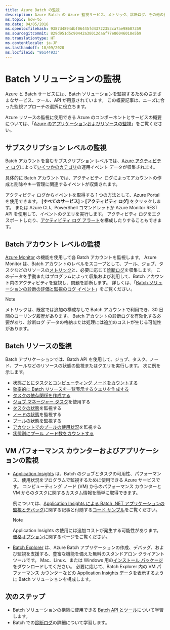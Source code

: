 ```yaml
---
title: Azure Batch の監視
description: Azure Batch の Azure 監視サービス、メトリック、診断ログ、その他の監視機能について説明します。
ms.topic: how-to
ms.date: 04/05/2018
ms.openlocfilehash: 9387d4894dbf06445fd43722353ca7ae98607359
ms.sourcegitcommit: 829d951d5c90442a38012daaf77e86046018e5b9
ms.translationtype: HT
ms.contentlocale: ja-JP
ms.lasthandoff: 10/09/2020
ms.locfileid: "86144933"
---
```

# <a name="monitor-batch-solutions"></a>Batch ソリューションの監視

Azure と Batch サービスには、Batch ソリューションを監視するためのさまざまなサービス、ツール、API が用意されています。 この概要記事は、ニーズに合った監視アプローチの選択に役立ちます。

Azure リソースの監視に使用できる Azure のコンポーネントとサービスの概要については、「[Azure のアプリケーションおよびリソースの監視](../azure-monitor/overview.md)」をご覧ください。

## <a name="subscription-level-monitoring"></a>サブスクリプション レベルの監視

Batch アカウントを含むサブスクリプション レベルでは、[Azure アクティビティ ログ](../azure-monitor/platform/platform-logs-overview.md)によって[いくつかのカテゴリ](../azure-monitor/platform/activity-log.md#view-the-activity-log)の運用イベント データが収集されます。

具体的に Batch アカウントでは、アクティビティ ログによってアカウントの作成と削除やキー管理に関連するイベントが収集されます。

アクティビティ ログからイベントを取得する 1 つの方法として、Azure Portal を使用できます。 **[すべてのサービス]**  >  **[アクティビティ ログ]** をクリックします。 または Azure CLI、PowerShell コマンドレットか Azure Monitor REST API を使用して、イベントのクエリを実行します。 アクティビティ ログをエクスポートしたり、[アクティビティ ログ アラート](../azure-monitor/platform/alerts-activity-log.md)を構成したりすることもできます。

## <a name="batch-account-level-monitoring"></a>Batch アカウント レベルの監視

[Azure Monitor](../azure-monitor/overview.md) の機能を使用して各 Batch アカウントを監視します。 Azure Monitor は、Batch アカウントのレベルをスコープとして、プール、ジョブ、タスクなどのリソースの[メトリック](../azure-monitor/platform/data-platform-metrics.md)と、必要に応じて[診断ログ](../azure-monitor/platform/platform-logs-overview.md)を収集します。 このデータを手動またはプログラムによって収集および利用して、Batch アカウント内のアクティビティを監視し、問題を診断します。 詳しくは、「[Batch ソリューションの診断の評価と監視のログ イベント](batch-diagnostics.md)」をご覧ください。
 
> [!NOTE]
> メトリックは、既定では追加の構成なしで Batch アカウントで利用でき、30 日間のローリング履歴があります。 Batch アカウントの診断ログを有効化する必要があり、診断ログ データの格納または処理には追加のコストが生じる可能性があります。 

## <a name="batch-resource-monitoring"></a>Batch リソースの監視

Batch アプリケーションでは、Batch API を使用して、ジョブ、タスク、ノード、プールなどのリソースの状態の監視またはクエリを実行します。 次に例を示します。

* [状態ごとにタスクとコンピューティング ノードをカウントする](batch-get-resource-counts.md)
* [効率的に Batch リソースを一覧表示するクエリを作成する](batch-efficient-list-queries.md)
* [タスクの依存関係を作成する](batch-task-dependencies.md)
* [ジョブ マネージャー タスク](/rest/api/batchservice/job/add#jobmanagertask)を使用する
* [タスクの状態](/rest/api/batchservice/task/list#taskstate)を監視する
* [ノードの状態](/rest/api/batchservice/computenode/list#computenodestate)を監視する
* [プールの状態](/rest/api/batchservice/pool/get#poolstate)を監視する
* [アカウントでのプールの使用状況](/rest/api/batchservice/pool/listusagemetrics)を監視する
* [状態別にプール ノード数をカウントする](/rest/api/batchservice/account/listpoolnodecounts)

## <a name="vm-performance-counters-and-application-monitoring"></a>VM パフォーマンス カウンターおよびアプリケーションの監視

* [Application Insights](../azure-monitor/app/app-insights-overview.md) は、Batch のジョブとタスクの可用性、パフォーマンス、使用状況をプログラムで監視するために使用できる Azure サービスです。 コンピューティング ノード (VM) からのパフォーマンス カウンターと VM からのタスクに関するカスタム情報を簡単に取得できます。 

  例については、[Application Insights による Batch .NET アプリケーションの監視とデバッグ](monitor-application-insights.md)に関する記事と付随する[コード サンプル](https://github.com/Azure/azure-batch-samples/tree/master/CSharp/ArticleProjects/ApplicationInsights)をご覧ください。

  > [!NOTE]
  > Application Insights の使用には追加コストが発生する可能性があります。 [価格オプション](https://azure.microsoft.com/pricing/details/application-insights/)に関するページをご覧ください。 
  >

* [Batch Explorer](https://github.com/Azure/BatchExplorer) は、Azure Batch アプリケーションの作成、デバッグ、および監視を支援する、豊富な機能を備えた無料のスタンドアロン クライアント ツールです。 Mac、Linux、または Windows 用の[インストール パッケージ](https://azure.github.io/BatchExplorer/)をダウンロードしてください。 必要に応じて、Batch Explorer 内の VM パフォーマンス カウンターなどの [Application Insights データを表示](https://github.com/Azure/batch-insights)するように Batch ソリューションを構成します。


## <a name="next-steps"></a>次のステップ

* Batch ソリューションの構築に使用できる [Batch API とツール](batch-apis-tools.md)について学習します。
* Batch での[診断ログ](batch-diagnostics.md)の詳細について学習します。
